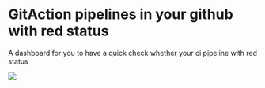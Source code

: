 # GitAction pipelines in your github with red status
A dashboard for you to have a quick check whether your ci pipeline with red status   

![](https://github.com/gitaction/pipeline-red/workflows/Node.js%20CI/badge.svg)
